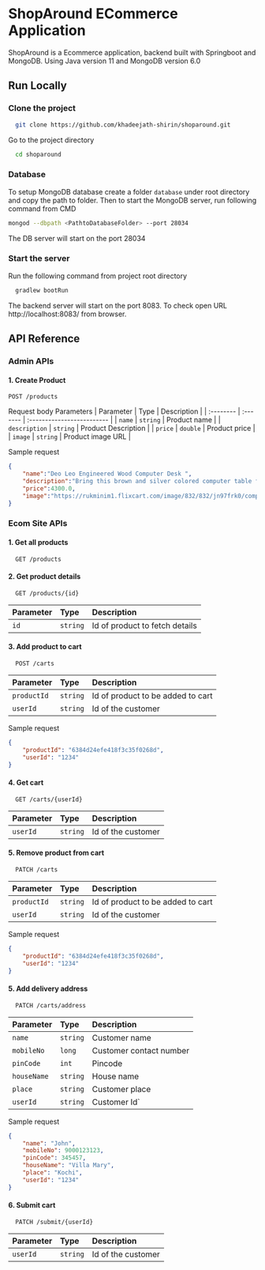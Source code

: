 
# ShopAround ECommerce Application

ShopAround is a Ecommerce application, backend built with Springboot and MongoDB.
Using Java version 11 and MongoDB version 6.0




## Run Locally

### Clone the project

```bash
  git clone https://github.com/khadeejath-shirin/shoparound.git
```

Go to the project directory

```bash
  cd shoparound
```
### Database
To setup MongoDB database create a folder `database` under root directory and copy the 
path to folder. Then to start the MongoDB server, run following command from CMD

```bash
mongod --dbpath <PathtoDatabaseFolder> --port 28034
```
The DB server will start on the port 28034

### Start the server
Run the following command from project root directory 

```bash
  gradlew bootRun
```
The backend server will start on the port 8083. To check open URL http://localhost:8083/ from browser.


## API Reference

### Admin APIs
#### 1. Create Product
```http
POST /products
```
Request body Parameters
| Parameter | Type     | Description                |
| :-------- | :------- | :------------------------- |
| `name` | `string` | Product name |
| `description` | `string` | Product Description |
| `price` | `double` | Product price |
| `image` | `string` | Product image URL |

Sample request
```json
{
	"name":"Deo Leo Engineered Wood Computer Desk ",
	"description":"Bring this brown and silver colored computer table from Nilkamal for your computer room and enjoying hours of surfing net and sitting in front of the computer screen. Made from a strong material, it is ready to be used ruggedly by the user. It features an amazing finish that will last longer and is easy to maintain. The durability of this product makes it a sturdy and robust item",
	"price":4300.0,
	"image":"https://rukminim1.flixcart.com/image/832/832/jn97frk0/computer-table/d/w/x/mdf-cdleobch-nilkamal-beech-original-imaf9srxmv2th2k7.jpeg?q=70"
}
```

### Ecom Site APIs

#### 1. Get all products

```http
  GET /products
```

#### 2. Get product details

```http
  GET /products/{id}
```

| Parameter | Type     | Description                       |
| :-------- | :------- | :-------------------------------- |
| `id`      | `string` | Id of product to fetch details |

#### 3. Add product to cart
```http
  POST /carts
```

| Parameter | Type     | Description                       |
| :-------- | :------- | :-------------------------------- |
| `productId`      | `string` | Id of product to be added to cart |
| `userId` | `string` | Id of the customer |

Sample request
```json
{
	"productId": "6384d24efe418f3c35f0268d",
	"userId": "1234"
}
```

#### 4. Get cart
```http
  GET /carts/{userId}
```

| Parameter | Type     | Description                       |
| :-------- | :------- | :-------------------------------- |
| `userId` | `string` | Id of the customer |

#### 5. Remove product from cart
```http
  PATCH /carts
```

| Parameter | Type     | Description                       |
| :-------- | :------- | :-------------------------------- |
| `productId`      | `string` | Id of product to be added to cart |
| `userId` | `string` | Id of the customer |

Sample request
```json
{
	"productId": "6384d24efe418f3c35f0268d",
	"userId": "1234"
}
```

#### 5. Add delivery address
```http
  PATCH /carts/address
```

| Parameter | Type     | Description                       |
| :-------- | :------- | :-------------------------------- |
| `name`      | `string` | Customer name |
| `mobileNo` | `long` | Customer contact number |
| `pinCode` | `int` | Pincode |
| `houseName` | `string` | House name |
| `place` | `string` | Customer place |
| `userId` | `string` | Customer Id`|

Sample request
```json
{
	"name": "John",
	"mobileNo": 9000123123,
	"pinCode": 345457,
	"houseName": "Villa Mary",
	"place": "Kochi",
	"userId": "1234"
}
```

#### 6. Submit cart
```http
  PATCH /submit/{userId}
```

| Parameter | Type     | Description                       |
| :-------- | :------- | :-------------------------------- |
| `userId` | `string` | Id of the customer |